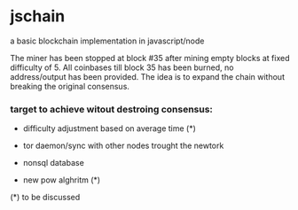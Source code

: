 # jschain
a basic blockchain implementation in javascript/node

The miner has been stopped at block #35 after mining empty blocks at fixed difficulty of 5.
All coinbases till block 35 has been burned, no address/output has been provided.
The idea is to expand the chain without breaking the original consensus.

### target to achieve witout destroing consensus:

- difficulty adjustment based on average time (*)

- tor daemon/sync with other nodes trought the newtork

- nonsql database

- new pow alghritm (*)



(*) to be discussed
